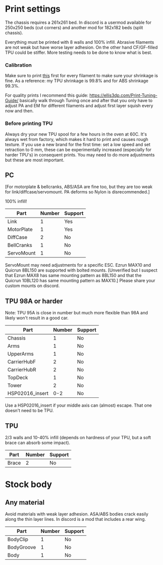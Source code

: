 # Print settings

The chassis requires a 261x261 bed. In discord is a usermod available for 250x250 beds (cut corners) and another mod for 182x182 beds (split chassis).

Everything must be printed with 8 walls and 100% infill. Abrasive filaments are not weak but have worse layer adhesion. On the other hand CF/GF-filled TPU could be stiffer. More testing needs to be done to know what is best.

### Calibration

Make sure to print [this](/Calibration.stl) first for every filament to make sure your shrinkage is fine. As a reference: my TPU shrinkage is 99.8% and for ABS shrinkage 99.3%.

For quality prints I recommend this guide: https://ellis3dp.com/Print-Tuning-Guide/ basically walk through Tuning once and after that you only have to adjust PA and EM for different filaments and adjust first layer squish every now and then.

### Before printing TPU

Always dry your new TPU spool for a few hours in the oven at 60C. It's always wet from factory, which makes it hard to print and causes rough texture. If you use a new brand for the first time: set a low speed and set retraction to 0 mm, these can be experimentally increased (especially for harder TPU's) in consequent prints. You may need to do more adjustments but these are most important.


## PC

[For motorplate & bellcranks, ABS/ASA are fine too, but they are too weak for link/diffcase/servomount. PA deforms so Nylon is disrecommended.]

100% infill!

Part | Number | Support
--- | --- | ---
Link | 1 | Yes
MotorPlate | 1 | Yes
DiffCase | 2 | No
BellCranks | 1 | No
ServoMount | 1 | No

ServoMount may need adjustments for a specific ESC. Ezrun MAX10 and Quicrun 8BL150 are supported with bolted mounts. [Unverified but I suspect that Ezrun MAX8 has same mounting pattern as 8BL150 and that the Quicrun 10BL120 has same mounting pattern as MAX10.] Please share your custom mounts on discord.


## TPU 98A or harder

Note: TPU 95A is close in number but much more flexible than 98A and likely won't result in a good car.

Part | Number | Support
--- | --- | ---
Chassis | 1 | No
Arms | 1 | No
UpperArms | 1 | No
CarrierHubF | 2 | No
CarrierHubR | 2 | No
TopDeck | 1 | No
Tower | 2 | No
HSP02016_insert | 0-2 | No

Use a HSP02016_insert if your middle axis can (almost) escape. That one doesn't need to be TPU.


## TPU

2/3 walls and 10-40% infill (depends on hardness of your TPU, but a soft brace can absorb some impact).

Part | Number | Support
--- | --- | ---
Brace | 2 | No




# Stock body

## Any material

Avoid materials with weak layer adhesion. ASA/ABS bodies crack easily along the thin layer lines. In discord is a mod that includes a rear wing.

Part | Number | Support
--- | --- | ---
BodyClip | 1 | No
BodyGroove | 1 | No
Body | 1 | No
